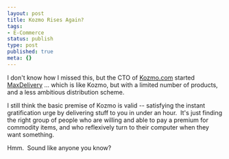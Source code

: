 ```yaml
---
layout: post
title: Kozmo Rises Again?
tags:
- E-Commerce
status: publish
type: post
published: true
meta: {}
---
```

I don't know how I missed this, but the CTO of <a href="http://en.wikipedia.org/wiki/Kozmo">Kozmo.com</a> started <a href="http://maxdelivery.com/">MaxDelivery</a> ... which is like Kozmo, but with a limited number of products, and a less ambitious distribution scheme.

I still think the basic premise of Kozmo is valid -- satisfying the instant gratification urge by delivering stuff to you in under an hour.  It's just finding the right group of people who are willing and able to pay a premium for commodity items, and who reflexively turn to their computer when they want something.

Hmm.  Sound like anyone you know?
